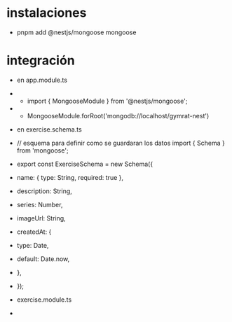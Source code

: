# instalaciones
- pnpm add @nestjs/mongoose mongoose

# integración
- en app.module.ts
- + import { MongooseModule } from '@nestjs/mongoose';
- + MongooseModule.forRoot('mongodb://localhost/gymrat-nest')

- en exercise.schema.ts
- // esquema para definir como se guardaran los datos
import { Schema } from 'mongoose';

- export const ExerciseSchema = new Schema({
-  name: { type: String, required: true },
-  description: String,
-  series: Number,
-  imageUrl: String,
-  createdAt: {
-    type: Date,
-    default: Date.now,
-  },
- });

- exercise.module.ts

-

